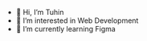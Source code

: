 - 👋 Hi, I’m Tuhin
- 👀 I’m interested in Web Development
- 🌱 I’m currently learning Figma


<!---
Tuhin402/Tuhin402 is a ✨ special ✨ repository because its `README.md` (this file) appears on your GitHub profile.
You can click the Preview link to take a look at your changes.
--->
